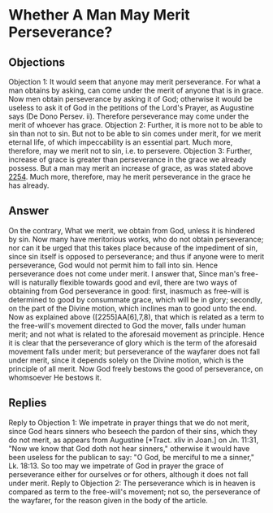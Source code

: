 # Whether A Man May Merit Perseverance?
## Objections
Objection 1: It would seem that anyone may merit perseverance. For what a man obtains by asking, can come under the merit of anyone that is in grace. Now men obtain perseverance by asking it of God; otherwise it would be useless to ask it of God in the petitions of the Lord's Prayer, as Augustine says (De Dono Persev. ii). Therefore perseverance may come under the merit of whoever has grace.
Objection 2: Further, it is more not to be able to sin than not to sin. But not to be able to sin comes under merit, for we merit eternal life, of which impeccability is an essential part. Much more, therefore, may we merit not to sin, i.e. to persevere.
Objection 3: Further, increase of grace is greater than perseverance in the grace we already possess. But a man may merit an increase of grace, as was stated above [2254](A[8]). Much more, therefore, may he merit perseverance in the grace he has already.
## Answer
On the contrary, What we merit, we obtain from God, unless it is hindered by sin. Now many have meritorious works, who do not obtain perseverance; nor can it be urged that this takes place because of the impediment of sin, since sin itself is opposed to perseverance; and thus if anyone were to merit perseverance, God would not permit him to fall into sin. Hence perseverance does not come under merit.
I answer that, Since man's free-will is naturally flexible towards good and evil, there are two ways of obtaining from God perseverance in good: first, inasmuch as free-will is determined to good by consummate grace, which will be in glory; secondly, on the part of the Divine motion, which inclines man to good unto the end. Now as explained above ([2255]AA[6],7,8), that which is related as a term to the free-will's movement directed to God the mover, falls under human merit; and not what is related to the aforesaid movement as principle. Hence it is clear that the perseverance of glory which is the term of the aforesaid movement falls under merit; but perseverance of the wayfarer does not fall under merit, since it depends solely on the Divine motion, which is the principle of all merit. Now God freely bestows the good of perseverance, on whomsoever He bestows it.
## Replies
Reply to Objection 1: We impetrate in prayer things that we do not merit, since God hears sinners who beseech the pardon of their sins, which they do not merit, as appears from Augustine [*Tract. xliv in Joan.] on Jn. 11:31, "Now we know that God doth not hear sinners," otherwise it would have been useless for the publican to say: "O God, be merciful to me a sinner," Lk. 18:13. So too may we impetrate of God in prayer the grace of perseverance either for ourselves or for others, although it does not fall under merit.
Reply to Objection 2: The perseverance which is in heaven is compared as term to the free-will's movement; not so, the perseverance of the wayfarer, for the reason given in the body of the article.